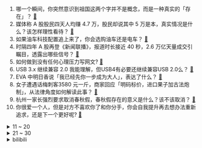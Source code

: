 1. 哪一个瞬间，你突然意识到祖国这两个字并不是概念，而是一种真实的「存在」？ [:link:](https://www.zhihu.com/question/667514778)
2. 媒体称 A 股股民四天人均赚 4.7 万，股民却说其中 5 万是本，真实情况是什么？该怎样理性看待？ [:link:](https://www.zhihu.com/question/695447836)
3. 如果油车科技配置追上来了，你会选购油车还是电车？ [:link:](https://www.zhihu.com/question/666189690)
4. 时隔四年 A 股再登《新闻联播》，报道时长接近 40 秒，2.6 万亿天量成交引瞩目，透露出哪些信号？ [:link:](https://www.zhihu.com/question/705357112)
5. 如何做到没有任何心理压力写网文? [:link:](https://www.zhihu.com/question/668141208)
6. USB 3.x 继续兼容 2.0 我能理解，但USB4有必要还继续兼容USB 2.0么？ [:link:](https://www.zhihu.com/question/646464213)
7. EVA 中明日香说「我已经先你一步成为大人」，表达了什么？ [:link:](https://www.zhihu.com/question/629412389)
8. 女子遭遇话梅刺客3580 元一斤，商家回应「明码标价，进口果子加古法炮制」，从法律角度如何解读此事？ [:link:](https://www.zhihu.com/question/685639707)
9. 杭州一家长强烈要求取消春秋假，春秋假存在的意义是什么？该不该取消？ [:link:](https://www.zhihu.com/question/686385238)
10. 你很爱一个人，但是对方不喜欢你了和你分手，你会自我提升再去想办法重新追求，还是下一个更好呢? [:link:](https://www.zhihu.com/question/677782705)
<details>
<summary>11 ~ 20</summary>

11. 董宇辉在直播中称「居里夫人获得诺贝尔文学奖，发现了铀」，犯了哪些常识错误，团队中可能出现了哪些问题？ [:link:](https://www.zhihu.com/question/688638731)
12. A 股连续多日暴涨，这一轮大涨还有多大空间？普通人应该出手抓住这一波机会还是冷静旁观？ [:link:](https://www.zhihu.com/question/696473828)
13. 北京发布楼市新政，首套房首付最低 15%，五环外缴纳社保年限降为 2 年，将带来哪些影响？ [:link:](https://www.zhihu.com/question/701584733)
14. 甘肃到新疆很长一段地都是无人区为啥不开发？ [:link:](https://www.zhihu.com/question/668142201)
15. 94 版《三国演义》的众多配角中有哪些我们熟知的演员？ [:link:](https://www.zhihu.com/question/30288965)
16. 《周处除三害》如果九发子弹都卡弹，陈桂林会放过尊者吗？ [:link:](https://www.zhihu.com/question/650888065)
17. 为什么自从《黑神话：悟空》发售以来，Steam连接丝滑了起来？ [:link:](https://www.zhihu.com/question/674165512)
18. 关于国庆小长假，你是如何安排的? [:link:](https://www.zhihu.com/question/667751190)
19. 如何评价富坚义博？ [:link:](https://www.zhihu.com/question/22485436)
20. 如何评价刘德华、张子枫、屈楚萧主演的犯罪动作片《危机航线》？ [:link:](https://www.zhihu.com/question/667971274)
</details>
<details>
<summary>21 ~ 30</summary>

21. 战斗机的飞行全寿命为3000小时，那它都是怎么服役数十年的？ [:link:](https://www.zhihu.com/question/653335768)
22. 什么时候你意识到做技术永无出路？ [:link:](https://www.zhihu.com/question/587112018)
23. 你第一眼就有好感的人是因为气质还是外貌，或者别的? [:link:](https://www.zhihu.com/question/678056844)
24. 不能近亲繁殖，是演化的缺陷吗？ [:link:](https://www.zhihu.com/question/664683477)
25. 「累丑」是一种什么样的状态？有什么拯救的办法吗？ [:link:](https://www.zhihu.com/question/443461198)
26. 如何有效降低在公众面前演讲的紧张感？ [:link:](https://www.zhihu.com/question/689799828)
27. 第一部《变形金刚》电影为什么那么好看？后来为什么口碑一直下滑? [:link:](https://www.zhihu.com/question/308132033)
28. 《泰坦尼克号》里的杰克和露丝并不门当户对，如果最后杰克也活了下来，他们会幸福吗？ [:link:](https://www.zhihu.com/question/281328873)
29. 有哪些适合 2024 国庆假期在家看的电影和电视剧？ [:link:](https://www.zhihu.com/question/667977954)
30. 怎样才能「深度了解自己」？ [:link:](https://www.zhihu.com/question/668089223)
</details><details>
<summary>bilibili</summary>

</details>